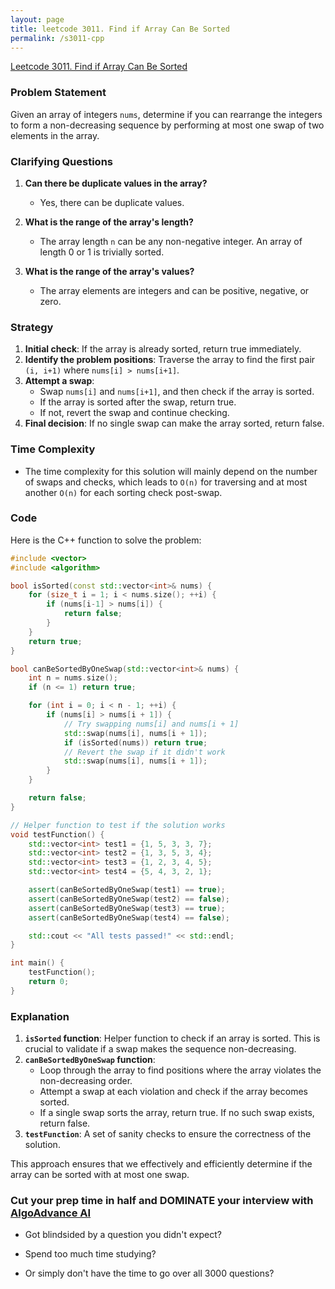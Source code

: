 ```yaml
---
layout: page
title: leetcode 3011. Find if Array Can Be Sorted
permalink: /s3011-cpp
---
```

[Leetcode 3011. Find if Array Can Be Sorted](https://algoadvance.github.io/algoadvance/l3011)
### Problem Statement

Given an array of integers `nums`, determine if you can rearrange the integers to form a non-decreasing sequence by performing at most one swap of two elements in the array.

### Clarifying Questions

1. **Can there be duplicate values in the array?**
   - Yes, there can be duplicate values.
   
2. **What is the range of the array's length?**
   - The array length `n` can be any non-negative integer. An array of length 0 or 1 is trivially sorted.

3. **What is the range of the array's values?**
   - The array elements are integers and can be positive, negative, or zero.

### Strategy

1. **Initial check**: If the array is already sorted, return true immediately.
2. **Identify the problem positions**: Traverse the array to find the first pair `(i, i+1)` where `nums[i] > nums[i+1]`.
3. **Attempt a swap**:
   - Swap `nums[i]` and `nums[i+1]`, and then check if the array is sorted.
   - If the array is sorted after the swap, return true.
   - If not, revert the swap and continue checking.
4. **Final decision**: If no single swap can make the array sorted, return false.

### Time Complexity

- The time complexity for this solution will mainly depend on the number of swaps and checks, which leads to `O(n)` for traversing and at most another `O(n)` for each sorting check post-swap.

### Code

Here is the C++ function to solve the problem:

```cpp
#include <vector>
#include <algorithm>

bool isSorted(const std::vector<int>& nums) {
    for (size_t i = 1; i < nums.size(); ++i) {
        if (nums[i-1] > nums[i]) {
            return false;
        }
    }
    return true;
}

bool canBeSortedByOneSwap(std::vector<int>& nums) {
    int n = nums.size();
    if (n <= 1) return true;

    for (int i = 0; i < n - 1; ++i) {
        if (nums[i] > nums[i + 1]) {
            // Try swapping nums[i] and nums[i + 1]
            std::swap(nums[i], nums[i + 1]);
            if (isSorted(nums)) return true;
            // Revert the swap if it didn't work
            std::swap(nums[i], nums[i + 1]);
        }
    }

    return false;
}

// Helper function to test if the solution works
void testFunction() {
    std::vector<int> test1 = {1, 5, 3, 3, 7};
    std::vector<int> test2 = {1, 3, 5, 3, 4};
    std::vector<int> test3 = {1, 2, 3, 4, 5};
    std::vector<int> test4 = {5, 4, 3, 2, 1};

    assert(canBeSortedByOneSwap(test1) == true);
    assert(canBeSortedByOneSwap(test2) == false);
    assert(canBeSortedByOneSwap(test3) == true);
    assert(canBeSortedByOneSwap(test4) == false);

    std::cout << "All tests passed!" << std::endl;
}

int main() {
    testFunction();
    return 0;
}
```

### Explanation

1. **`isSorted` function**: Helper function to check if an array is sorted. This is crucial to validate if a swap makes the sequence non-decreasing.
2. **`canBeSortedByOneSwap` function**:
   - Loop through the array to find positions where the array violates the non-decreasing order.
   - Attempt a swap at each violation and check if the array becomes sorted.
   - If a single swap sorts the array, return true. If no such swap exists, return false.
3. **`testFunction`**: A set of sanity checks to ensure the correctness of the solution.

This approach ensures that we effectively and efficiently determine if the array can be sorted with at most one swap.


### Cut your prep time in half and DOMINATE your interview with [AlgoAdvance AI](https://algoAdvance.com)

- Got blindsided by a question you didn't expect?

- Spend too much time studying?

- Or simply don't have the time to go over all 3000 questions?

